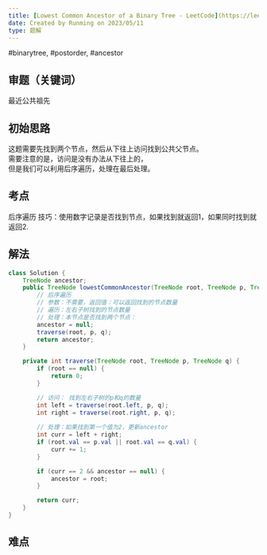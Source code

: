 ```yaml
---
title: [Lowest Common Ancestor of a Binary Tree - LeetCode](https://leetcode.com/problems/lowest-common-ancestor-of-a-binary-tree/description/)  
date: Created by Runming on 2023/05/11  
type: 题解  
---
```

#binarytree, #postorder, #ancestor


## 审题（关键词） 
最近公共祖先


## 初始思路 
这题需要先找到两个节点，然后从下往上访问找到公共父节点。  
需要注意的是，访问是没有办法从下往上的，  
但是我们可以利用后序遍历，处理在最后处理。

## 考点  
后序遍历
技巧：使用数字记录是否找到节点，如果找到就返回1，如果同时找到就返回2.


## 解法  
```java
class Solution {
    TreeNode ancestor;
    public TreeNode lowestCommonAncestor(TreeNode root, TreeNode p, TreeNode q) {
        // 后序遍历
        // 参数：不需要，返回值：可以返回找到的节点数量
        // 遍历：左右子树找到的节点数量
        // 处理：本节点是否找到两个节点：
        ancestor = null;
        traverse(root, p, q);
        return ancestor;
    }

    private int traverse(TreeNode root, TreeNode p, TreeNode q) {
        if (root == null) {
            return 0;
        }

        // 访问： 找到左右子树的p和q的数量
        int left = traverse(root.left, p, q);
        int right = traverse(root.right, p, q);
        
        // 处理：如果找到第一个值为2，更新ancestor
        int curr = left + right;
        if (root.val == p.val || root.val == q.val) {
            curr += 1;
        }

        if (curr == 2 && ancestor == null) {
            ancestor = root;
        }

        return curr;
    }
}
```

## 难点
